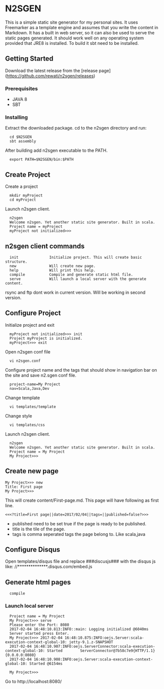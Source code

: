 # N2SGEN

This is a simple static site generator for my personal sites. It uses Freemarker as a template engine and assumes that you write the content in Markdown. It has a built in web server, so it can also be used to serve the static pages generated. It should work well on any operating system provided that JRE8 is installed. To build it sbt need to be installed.

## Getting Started

Download the latest release from the [release page] (https://github.com/rewati/n2sgen/releases)

### Prerequisites

  - JAVA 8
  - SBT

### Installing

Extract the downloaded package. cd to the n2sgen directory and run: 

```
  cd $N2SGEN
  sbt assembly
```

After building add n2sgen executable to the PATH.

```
  export PATH=$N2SGEN/bin:$PATH
```

## Create Project

  Create a project
  
  ```
    mkdir myProject
    cd myProject
  ```
  Launch n2sgen client.
  
  ```
    n2sgen
    Welcome n2sgen. Yet another static site generator. Built in scala.
    Project name = myProject
    myProject not initialized>>>
  ```
  
## n2sgen client commands 


```
  init              Initialize project. This will create basic structure.
  new               Will create new page.
  help              Will print this help.
  compile           Compile and generate static html file.
  serve             Will launch a local server with the generate content.
```

rsync and ftp dont work in current version. Will be working in second version.

## Configure Project
  
  Initialize project and exit
  
  ```
    myProject not initialized>>> init
    Project myProject is initialized.
    myProject>>> exit
  ```
  
  Open n2sgen conf file
  
  ```
    vi n2sgen.conf
  ```
  
  Configure project name and the tags that should show in navigation bar on the site and save n2.sgen conf file.
  
  ```
    project-name=My Project
    nav=Scala,Java,Dev
  ```
  Change template
  
  ```
    vi templates/template
  ```
  Change style
  
  ```
    vi templates/css
  ```
  Launch n2sgen client.
  
  ```
    n2sgen
    Welcome n2sgen. Yet another static site generator. Built in scala.
    Project name = My Project
    My Project>>>
  ```
  
## Create new page


  ```
  My Project>>> new
  Title: First page
  My Project>>>
  ```
  This will create content/First-page.md. This page will have following as first line.
  
  
  ```
  <<<?title=First page||date=2017/02/04||tags=||published=false?>>>
  ```
  - published need to be set true if the page is ready to be published.
  - title is the tile of the page.
  - tags is comma seperated tags the page belong to. Like scala,java
  
## Configure Disqus

 Open templates/disqus file and replace ###discusjs### with the disqus js like: //**************.disqus.com/embed.js
  
## Generate html pages

```
  compile
```

### Launch local server

```
  Project name = My Project
  My Project>>> serve
  Please enter the Port: 8080
  2017-02-04 16:48:10.813:INFO::main: Logging initialized @6040ms
  Server started press Enter.
  My Project>>> 2017-02-04 16:48:10.875:INFO:oejs.Server:scala-execution-context-global-10: jetty-9.1.z-SNAPSHOT
  2017-02-04 16:48:10.907:INFO:oejs.ServerConnector:scala-execution-context-global-10: Started        ServerConnector@7b58c7e9{HTTP/1.1}{0.0.0.0:8080}
  2017-02-04 16:48:10.908:INFO:oejs.Server:scala-execution-context-global-10: Started @6154ms

  My Project>>>
```

  Go to http://localhost:8080/ 
  






